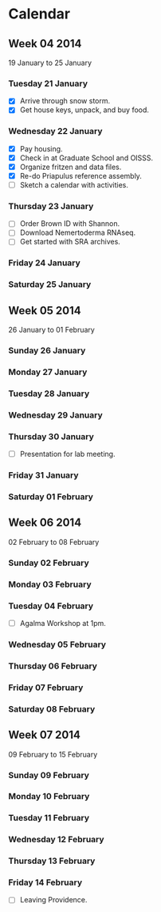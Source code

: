 Calendar
========

Week 04 2014
------------
19 January to 25 January

### Tuesday 21 January

- [x] Arrive through snow storm.
- [x] Get house keys, unpack, and buy food.

### Wednesday 22 January

- [x] Pay housing.
- [x] Check in at Graduate School and OISSS.
- [x] Organize fritzen and data files.
- [x] Re-do Priapulus reference assembly.
- [ ] Sketch a calendar with activities.

### Thursday 23 January

- [ ] Order Brown ID with Shannon.
- [ ] Download Nemertoderma RNAseq.
- [ ] Get started with SRA archives.

### Friday 24 January


### Saturday 25 January


Week 05 2014
------------
26 January to 01 February


### Sunday 26 January


### Monday 27 January


### Tuesday 28 January


### Wednesday 29 January


### Thursday 30 January

- [ ] Presentation for lab meeting.

### Friday 31 January


### Saturday 01 February


Week 06 2014
------------
02 February to 08 February


### Sunday 02 February


### Monday 03 February


### Tuesday 04 February

- [ ] Agalma Workshop at 1pm.


### Wednesday 05 February


### Thursday 06 February


### Friday 07 February


### Saturday 08 February


Week 07 2014
------------
09 February to 15 February


### Sunday 09 February


### Monday 10 February


### Tuesday 11 February


### Wednesday 12 February


### Thursday 13 February


### Friday 14 February
- [ ] Leaving Providence.

